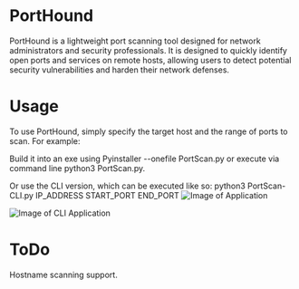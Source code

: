 # PortHound
<p align=center>

PortHound is a lightweight port scanning tool designed for network administrators and security professionals. It is designed to quickly identify open ports and       services on remote hosts, allowing users to detect potential security vulnerabilities and harden their network defenses.
  
# Usage

To use PortHound, simply specify the target host and the range of ports to scan. For example:

Build it into an exe using Pyinstaller --onefile PortScan.py or execute via command line python3 PortScan.py.

Or use the CLI version, which can be executed like so: python3 PortScan-CLI.py IP_ADDRESS START_PORT END_PORT
![Image of Application](https://i.imgur.com/IIeTu1B.png)

![Image of CLI Application](https://i.imgur.com/MZ53Gga.png)

# ToDo

Hostname scanning support.




